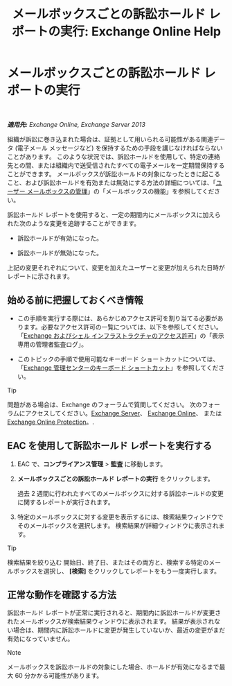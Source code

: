 ﻿---
title: 'メールボックスごとの訴訟ホールド レポートの実行: Exchange Online Help'
TOCTitle: メールボックスごとの訴訟ホールド レポートの実行
ms:assetid: 98c46226-2f48-42c6-a741-34bb5944f519
ms:mtpsurl: https://technet.microsoft.com/ja-jp/library/JJ150542(v=EXCHG.150)
ms:contentKeyID: 48269832
ms.date: 05/22/2018
mtps_version: v=EXCHG.150
ms.translationtype: HT
---

# メールボックスごとの訴訟ホールド レポートの実行

 

_**適用先:** Exchange Online, Exchange Server 2013_

組織が訴訟に巻き込まれた場合は、証拠として用いられる可能性がある関連データ (電子メール メッセージなど) を保持するための手段を講じなければならないことがあります。 このような状況では、訴訟ホールドを使用して、特定の連絡先との間、または組織内で送受信されたすべての電子メールを一定期間保持することができます。 メールボックスが訴訟ホールドの対象になったときに起こること、および訴訟ホールドを有効または無効にする方法の詳細については、「[ユーザー メールボックスの管理](https://docs.microsoft.com/ja-jp/exchange/recipients-in-exchange-online/manage-user-mailboxes/manage-user-mailboxes)」の「メールボックスの機能」を参照してください。

訴訟ホールド レポートを使用すると、一定の期間内にメールボックスに加えられた次のような変更を追跡することができます。

  - 訴訟ホールドが有効になった。

  - 訴訟ホールドが無効になった。

上記の変更それぞれについて、変更を加えたユーザーと変更が加えられた日時がレポートに示されます。

## 始める前に把握しておくべき情報

  - この手順を実行する際には、あらかじめアクセス許可を割り当てる必要があります。必要なアクセス許可の一覧については、以下を参照してください。「[Exchange およびシェル インフラストラクチャのアクセス許可](exchange-and-shell-infrastructure-permissions-exchange-2013-help.md)」の「表示専用の管理者監査ログ」。

  - このトピックの手順で使用可能なキーボード ショートカットについては、「[Exchange 管理センターのキーボード ショートカット](keyboard-shortcuts-in-the-exchange-admin-center-exchange-online-protection-help.md)」を参照してください。


> [!TIP]
> 問題がある場合は、Exchange のフォーラムで質問してください。 次のフォーラムにアクセスしてください。<A href="https://go.microsoft.com/fwlink/p/?linkid=60612">Exchange Server</A>、 <A href="https://go.microsoft.com/fwlink/p/?linkid=267542">Exchange Online</A>、 または <A href="https://go.microsoft.com/fwlink/p/?linkid=285351">Exchange Online Protection</A>。.



## EAC を使用して訴訟ホールド レポートを実行する

1.  EAC で、<strong>コンプライアンス管理</strong> \> <strong>監査</strong> に移動します。

2.  <strong>メールボックスごとの訴訟ホールド レポートの実行</strong> をクリックします。
    
    過去 2 週間に行われたすべてのメールボックスに対する訴訟ホールドの変更に関するレポートが実行されます。

3.  特定のメールボックスに対する変更を表示するには、検索結果ウィンドウでそのメールボックスを選択します。 検索結果が詳細ウィンドウに表示されます。


> [!TIP]
> 検索結果を絞り込む 開始日、終了日、またはその両方と、検索する特定のメールボックスを選択し、 <STRONG>[検索]</STRONG> をクリックしてレポートをもう一度実行します。



## 正常な動作を確認する方法

訴訟ホールド レポートが正常に実行されると、期間内に訴訟ホールドが変更されたメールボックスが検索結果ウィンドウに表示されます。 結果が表示されない場合は、期間内に訴訟ホールドに変更が発生していないか、最近の変更がまだ有効になっていません。


> [!NOTE]
> メールボックスを訴訟ホールドの対象にした場合、ホールドが有効になるまで最大 60 分かかる可能性があります。


